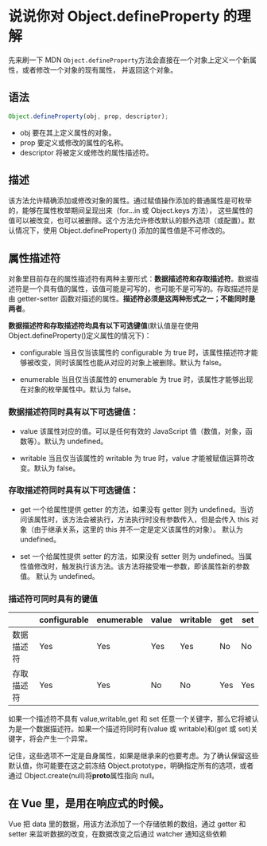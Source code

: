 # 说说你对 Object.defineProperty 的理解

先来刷一下 MDN
`Object.defineProperty`方法会直接在一个对象上定义一个新属性，或者修改一个对象的现有属性， 并返回这个对象。

## 语法

```js
Object.defineProperty(obj, prop, descriptor);
```

- obj 要在其上定义属性的对象。
- prop 要定义或修改的属性的名称。
- descriptor 将被定义或修改的属性描述符。

## 描述

该方法允许精确添加或修改对象的属性。通过赋值操作添加的普通属性是可枚举的，能够在属性枚举期间呈现出来（for...in 或 Object.keys 方法）， 这些属性的值可以被改变，也可以被删除。这个方法允许修改默认的额外选项（或配置）。默认情况下，使用 Object.defineProperty() 添加的属性值是不可修改的。

## 属性描述符

对象里目前存在的属性描述符有两种主要形式：**数据描述符和存取描述符**。数据描述符是一个具有值的属性，该值可能是可写的，也可能不是可写的。存取描述符是由 getter-setter 函数对描述的属性。**描述符必须是这两种形式之一；不能同时是两者**。

**数据描述符和存取描述符均具有以下可选键值**(默认值是在使用 Object.defineProperty()定义属性的情况下)：

- configurable
  当且仅当该属性的 configurable 为 true 时，该属性描述符才能够被改变，同时该属性也能从对应的对象上被删除。默认为 false。

- enumerable
  当且仅当该属性的 enumerable 为 true 时，该属性才能够出现在对象的枚举属性中。默认为 false。

### 数据描述符同时具有以下可选键值：

- value
  该属性对应的值。可以是任何有效的 JavaScript 值（数值，对象，函数等）。默认为 undefined。

- writable
  当且仅当该属性的 writable 为 true 时，value 才能被赋值运算符改变。默认为 false。

### 存取描述符同时具有以下可选键值：

- get
  一个给属性提供 getter 的方法，如果没有 getter 则为 undefined。当访问该属性时，该方法会被执行，方法执行时没有参数传入，但是会传入 this 对象（由于继承关系，这里的 this 并不一定是定义该属性的对象）。
  默认为 undefined。

- set
  一个给属性提供 setter 的方法，如果没有 setter 则为 undefined。当属性值修改时，触发执行该方法。该方法将接受唯一参数，即该属性新的参数值。
  默认为 undefined。

### 描述符可同时具有的键值

|            | configurable | enumerable | value | writable | get | set |
| ---------- | ------------ | ---------- | ----- | -------- | --- | --- |
| 数据描述符 | Yes          | Yes        | Yes   | Yes      | No  | No  |
| 存取描述符 | Yes          | Yes        | No    | No       | Yes | Yes |

如果一个描述符不具有 value,writable,get 和 set 任意一个关键字，那么它将被认为是一个数据描述符。如果一个描述符同时有(value 或 writable)和(get 或 set)关键字，将会产生一个异常。

记住，这些选项不一定是自身属性，如果是继承来的也要考虑。为了确认保留这些默认值，你可能要在这之前冻结 Object.prototype，明确指定所有的选项，或者通过 Object.create(null)将**proto**属性指向 null。

## 在 Vue 里，是用在响应式的时候。

Vue 把 data 里的数据，用该方法添加了一个存储依赖的数组，通过 getter 和 setter 来监听数据的改变，在数据改变之后通过 watcher 通知这些依赖
